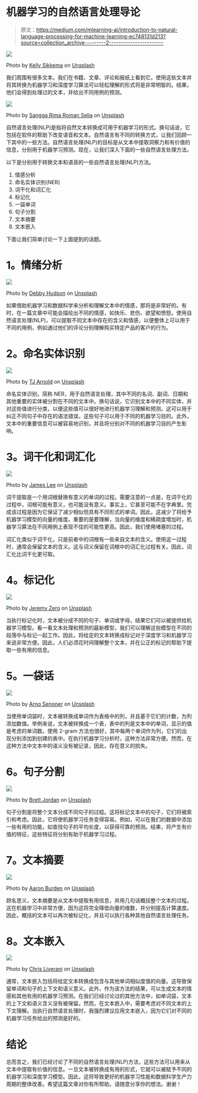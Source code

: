 # 机器学习的自然语言处理导论

> 原文：<https://medium.com/mlearning-ai/introduction-to-natural-language-processing-for-machine-learning-ec748131d213?source=collection_archive---------2----------------------->

![](img/a42de31c18ed057d27d65b0735d68055.png)

Photo by [Kelly Sikkema](https://unsplash.com/@kellysikkema?utm_source=medium&utm_medium=referral) on [Unsplash](https://unsplash.com?utm_source=medium&utm_medium=referral)

我们周围有很多文本。我们在书籍、文章、评论和报纸上看到它。使用这些文本并将其转换为机器学习和深度学习算法可以轻松理解的形式将是非常明智的。结果，他们会得到处理过的文本，并给出不同用例的预测。

![](img/7a2c5b7bc64d701e4f636633d288cdb0.png)

Photo by [Sangga Rima Roman Selia](https://unsplash.com/@sxy_selia?utm_source=medium&utm_medium=referral) on [Unsplash](https://unsplash.com?utm_source=medium&utm_medium=referral)

自然语言处理(NLP)是指将自然文本转换成可用于机器学习的形式。换句话说，它包括在软件的帮助下改变语音和文本。自然语言有不同的转换方式，让我们回顾一下其中的一些方法。自然语言处理(NLP)的目标是从文本中提取洞察力和有价值的信息，分别用于机器学习预测。现在，让我们深入下面的一些自然语言处理方法。

以下是分别用于转换文本和语音的一些自然语言处理(NLP)方法。

1.  情感分析
2.  命名实体识别(NER)
3.  词干化和词汇化
4.  标记化
5.  一袋单词
6.  句子分割
7.  文本摘要
8.  文本嵌入

下面让我们简单讨论一下上面提到的话题。

# **1。情绪分析**

![](img/0548383aa9b50c958afd090c34aa7739.png)

Photo by [Debby Hudson](https://unsplash.com/@hudsoncrafted?utm_source=medium&utm_medium=referral) on [Unsplash](https://unsplash.com?utm_source=medium&utm_medium=referral)

如果借助机器学习和数据科学来分析和理解文本中的情感，那将是非常好的。有时，在一篇文章中可能会描绘出不同的情感，如快乐、悲伤、欲望和愤怒。使用自然语言处理(NLP)，可以提取不同文本中存在的含义和情感，以便整体上可以用于不同的用例，例如通过他们的评论分别理解购买特定产品的客户的行为。

# **2。命名实体识别**

![](img/1e465db4e7876d1b4a0d10af2dfdcb92.png)

Photo by [TJ Arnold](https://unsplash.com/@missinformed?utm_source=medium&utm_medium=referral) on [Unsplash](https://unsplash.com?utm_source=medium&utm_medium=referral)

命名实体识别，简称 NER，用于自然语言处理，其中不同的名词、副词、日期和其他重要的实体被分割在不同的文本中。换句话说，它识别文本中的不同实体，并对这些值进行分类，以便这些值可以很好地进行机器学习理解和预测。这可以用于纠正不同句子中存在的语法错误，这些句子可以用于不同的机器学习目的。此外，文本中的重要信息可以被容易地识别，并且将分别对不同的机器学习目的产生影响。

# **3。词干化和词汇化**

![](img/8029e04bb97162aba16a50163d4839c8.png)

Photo by [James Lee](https://unsplash.com/@picsbyjameslee?utm_source=medium&utm_medium=referral) on [Unsplash](https://unsplash.com?utm_source=medium&utm_medium=referral)

词干提取是一个用词根替换有意义的单词的过程。需要注意的一点是，在词干化的过程中，词根可能有意义，也可能没有意义。事实上，它甚至可能不在字典里。完成该过程是因为它保证了减少相似但具有不同形式的单词。因此，这减少了将给予机器学习模型的向量的维度。重要的是要理解，当向量的维度和稀疏度增加时，机器学习算法在不同用例上表现不佳的可能性更高。因此，我们使用堵塞的过程。

词汇化类似于词干化，只是前者中的词根有一些来自文本的含义。使用这一过程时，通常会保留文本的含义。这与词义保留在词根中的词汇化过程有关。因此，词汇化比词干化更可取。

# **4。标记化**

![](img/6b69e1c9bd8859a5f5537757ee1741b8.png)

Photo by [Jeremy Zero](https://unsplash.com/@jeremy0?utm_source=medium&utm_medium=referral) on [Unsplash](https://unsplash.com?utm_source=medium&utm_medium=referral)

当执行标记化时，文本被分成不同的句子、单词或字母，结果它们可以被提供给机器学习模型。看一看文本处理和预测的最新模型，我们可以理解这些模型在不同的段落中与标记一起工作。因此，将给定的文本转换成标记对于深度学习和机器学习来说非常方便。因此，人们必须花时间理解整个文本，并在公正的标记的帮助下提取一些有用的信息。

# **5。一袋话**

![](img/1f4f03155e8b527b49523c745b78db06.png)

Photo by [Arno Senoner](https://unsplash.com/@arnosenoner?utm_source=medium&utm_medium=referral) on [Unsplash](https://unsplash.com?utm_source=medium&utm_medium=referral)

当使用单词袋时，文本被转换成单词作为表格中的列，并且基于它们的计数，为列添加数值。举例来说，文本被转换成一个表，表中的列是文本中的单词，显示的值是考虑的单词数。使用 2-gram 方法也很好，其中每两个单词作为列，它们的出现分别添加到创建的表中。在执行机器学习分析时，这种方法非常方便。然而，在这种方法中文本中的语义没有被记录，因此，存在意义的损失。

# **6。句子分割**

![](img/da4e054de49e3589157caa740986bf2c.png)

Photo by [Brett Jordan](https://unsplash.com/@brett_jordan?utm_source=medium&utm_medium=referral) on [Unsplash](https://unsplash.com?utm_source=medium&utm_medium=referral)

句子分割是将整个文本分成不同句子的过程。这将标记文本中的句子，它们将被索引和考虑。因此，它将使机器学习任务变得容易。例如，可以在我们的数据中添加一些有用的功能，如查找句子的平均长度，以获得可靠的预测。结果，将产生有价值的特征，这些特征将分别有助于机器学习过程。

# **7。文本摘要**

![](img/0405bc2950d599399abc270969063dd4.png)

Photo by [Aaron Burden](https://unsplash.com/@aaronburden?utm_source=medium&utm_medium=referral) on [Unsplash](https://unsplash.com?utm_source=medium&utm_medium=referral)

顾名思义，文本摘要是从文本中提取有用信息，并用几句话概括整个文本的过程。这在机器学习中非常方便，因为这将完全降低向量的维数，并分别提高计算速度。因此，概括的文本可以再次被标记化，并且可以执行各种其他自然语言处理任务。

# **8。文本嵌入**

![](img/f034105c2195763727d40d847382f0ec.png)

Photo by [Chris Liverani](https://unsplash.com/@chrisliverani?utm_source=medium&utm_medium=referral) on [Unsplash](https://unsplash.com?utm_source=medium&utm_medium=referral)

通常，文本嵌入包括将给定文本转换成包含与其他单词相似度值的向量。这导致保留单词和句子的上下文和语义意义。此外，作为该方法的结果，可以生成文本的情感和其他有用的机器学习预测。在我们已经讨论过的其他方法中，如单词袋，文本的上下文和语义含义没有被保留。然而，在文本嵌入中，需要考虑对不同文本的上下文理解。当执行自然语言处理时，我强烈建议应用文本嵌入，因为它们对不同的机器学习任务给出的预测是好的。

# 结论

总而言之，我们已经讨论了不同的自然语言处理(NLP)方法，这些方法可以用来从文本中提取有价值的信息。一旦文本被转换成有用的形式，它就可以被赋予不同的机器学习和深度学习模型。因此，这将导致更好的机器学习性能和数据科学生产力周期的整体改善。希望这篇文章对你有所帮助。请随意分享你的想法。谢谢！